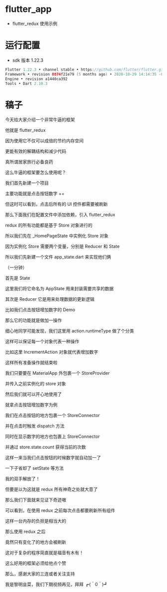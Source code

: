 # flutter_app

- flutter_redux 使用示例

# 运行配置

- sdk 版本 1.22.3

```java
Flutter 1.22.3 • channel stable • https://github.com/flutter/flutter.git
Framework • revision 8874f21e79 (5 months ago) • 2020-10-29 14:14:35 -0700
Engine • revision a1440ca392
Tools • Dart 2.10.3
```

# 稿子

今天给大家介绍一个非常牛逼的框架

他就是 flutter_redux

因为使用它不仅可以成倍的节约内存空间

更能有效的解耦结构和减少代码

真所谓居家旅行必备良药

这么牛逼的框架要怎么使用呢？

我们首先新建一个项目

主要功能就是点击按钮数字 ++

但这时可以看到，点击后所有的 UI 控件都需要被刷新

那么下面我们在配置文件中添加依赖，引入 flutter_redux

redux 的所有功能都是基于 Store 对象进行的

所以我们先在 _HomePageState 中实例化 Store 对象

因为实例化 Store 需要两个变量，分别是 Reducer 和 State

所以我们先新建一个文件 app_state.dart 来实现他们俩

（一分钟）

首先是 State 

这里我们将它命名为 AppState 用来封装需要共享的数据

其次是 Reducer 它是用来处理数据的更新逻辑

比如我们点击按钮增加数字的 Demo

那么它的功能就是做加一操作

细心地同学可能发现，我们这里用 action.runtimeType 做了个分类

这样可以保证每一个对象代表一种操作

比如这里 IncrementAction 对象就代表增加数字

这样所有准备操作就结束啦

我们只要要在 MaterialApp 外包裹一个 StoreProvider

并传入之前实例化的 store 对象

然后我们就可以开心地使用了

就拿点击按钮增加数字为例

我们在点击按钮的地方包裹一个 StoreConnector

并在点击时触发 dispatch 方法

同时在显示数字的地方也包裹上 StoreConnector

并通过 store.state.count 获得当前的次数

这样一来当我们点击按钮的时候数字就自动加一了

一下子省却了 setState 等方法

我的双手解放了！

但要是以为这就是 redux 所有神奇之处就大意了

那么我们下面就来见证下奇迹嗷

可以看到，在使用 redux 之前每次点击都要刷新所有组件

这样一台内存的负担是相当大的

那么使用 redux 之后

竟然只有变化了的地方会被刷新

这对于复杂的程序简直就是福音有木有！

这么好用的框架必须给他点个赞

那么，感谢大家的三连或者关注支持

我是黎明韭菜，我们下期视频再见，拜拜 ┏(＾0＾)┛



